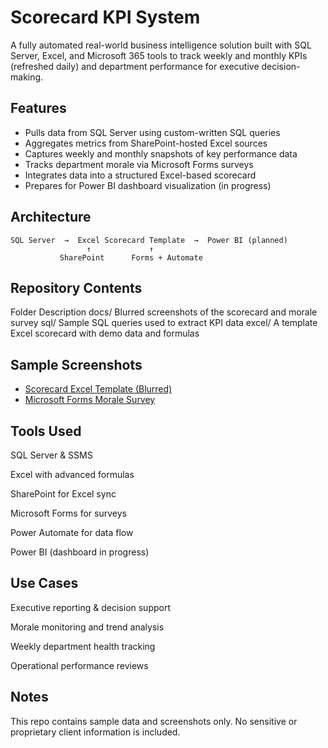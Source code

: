 # Scorecard KPI System

A fully automated real-world business intelligence solution built with SQL Server, Excel, and Microsoft 365 tools to track weekly and monthly KPIs (refreshed daily) and department performance for executive decision-making.

## Features

- Pulls data from SQL Server using custom-written SQL queries
- Aggregates metrics from SharePoint-hosted Excel sources
- Captures weekly and monthly snapshots of key performance data
- Tracks department morale via Microsoft Forms surveys
- Integrates data into a structured Excel-based scorecard
- Prepares for Power BI dashboard visualization (in progress)

## Architecture

```text
SQL Server  →  Excel Scorecard Template  →  Power BI (planned)
                 ↑             ↑
           SharePoint      Forms + Automate
```

## Repository Contents
Folder	Description
docs/	Blurred screenshots of the scorecard and morale survey
sql/	Sample SQL queries used to extract KPI data
excel/	A template Excel scorecard with demo data and formulas

## Sample Screenshots
- [Scorecard Excel Template (Blurred)](docs/sample_scorecard.png)
- [Microsoft Forms Morale Survey](docs/microsoft_forms_morale_survey.png)

## Tools Used
SQL Server & SSMS

Excel with advanced formulas

SharePoint for Excel sync

Microsoft Forms for surveys

Power Automate for data flow

Power BI (dashboard in progress)

## Use Cases
Executive reporting & decision support

Morale monitoring and trend analysis

Weekly department health tracking

Operational performance reviews

## Notes
This repo contains sample data and screenshots only. No sensitive or proprietary client information is included.

